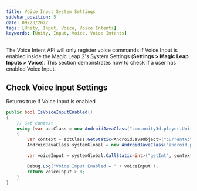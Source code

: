 ```yaml
---
title: Voice Input System Settings
sidebar_position: 5
date: 09/23/2022
tags: [Unity, Input, Voice, Voice Intents]
keywords: [Unity, Input, Voice, Voice Intents]
---
```


The Voice Intent API will only register voice commands if Voice Input is enabled inside the Magic Leap 2's System Settings (**Settings > Magic Leap Inputs > Voice**). This section demonstrates how to check if a user has enabled Voice Input.

## Check Voice Input Settings

Returns true if Voice Input is enabled

``` csharp
public bool IsVoiceInputEnabled()
{
    // Get context
    using (var actClass = new AndroidJavaClass("com.unity3d.player.UnityPlayer"))
    {
        var context = actClass.GetStatic<AndroidJavaObject>("currentActivity");
        AndroidJavaClass systemGlobal = new AndroidJavaClass("android.provider.Settings$System");

        var voiceInput = systemGlobal.CallStatic<int>("getInt", context.Call<AndroidJavaObject>("getContentResolver"), "enable_voice_cmds");

        Debug.Log("Voice Input Enabled = " + voiceInput );
        return voiceInput > 0;
    }
}
```
